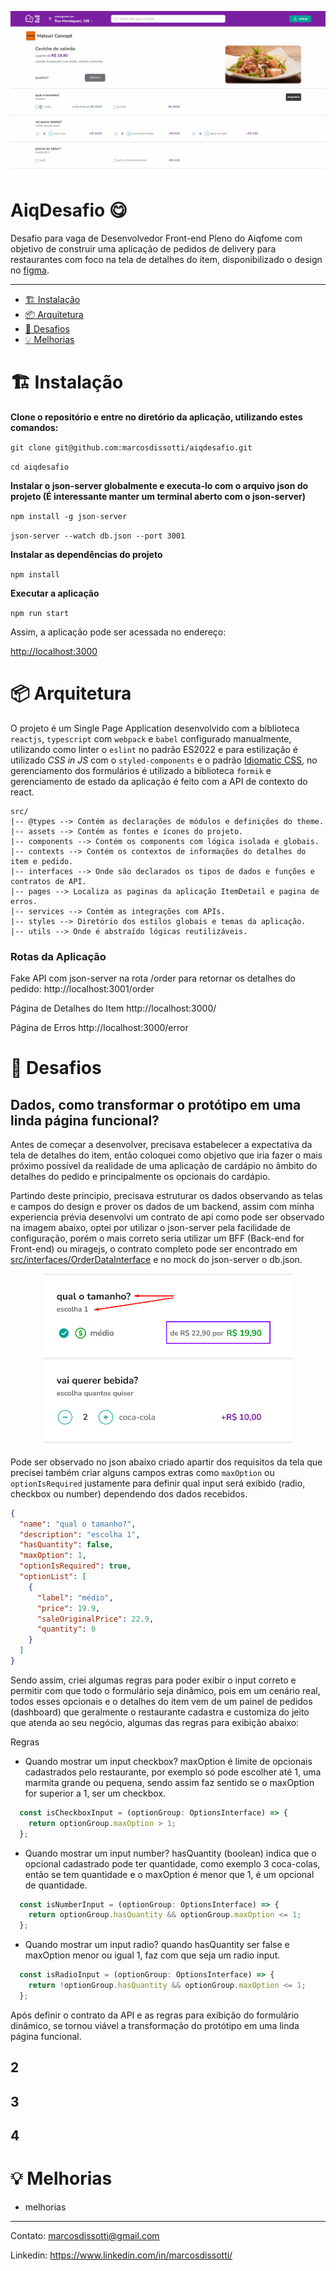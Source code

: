 ![telas do projeto aiqdesafio](https://raw.githubusercontent.com/marcosdissotti/images/main/aiqdesafio.gif)

# AiqDesafio 😋

Desafio para vaga de Desenvolvedor Front-end Pleno do Aiqfome com objetivo de construir uma aplicação de pedidos de delivery para restaurantes com foco na tela de detalhes do item, disponibilizado o design no [figma](https://www.figma.com/file/xh0VpeVVEZohI2QLXoRAgz/%5Baiqfome%5D-teste-front-end---WEB?type=design&node-id=1201%3A1241&mode=dev).

---

- [🏗 Instalação](#installation)
- [📦 Arquitetura](#architecture)
- [🚀 Desafios](#challenges)
- [💡 Melhorias](#improvements)

<a name="installation"></a>

# 🏗 Instalação

**Clone o repositório e entre no diretório da aplicação, utilizando estes comandos:**

`git clone git@github.com:marcosdissotti/aiqdesafio.git`

`cd aiqdesafio`

**Instalar o json-server globalmente e executa-lo com o arquivo json do projeto (É interessante manter um terminal aberto com o json-server)**

`npm install -g json-server`

`json-server --watch db.json --port 3001`

**Instalar as dependências do projeto**

`npm install`

**Executar a aplicação**

`npm run start`

Assim, a aplicação pode ser acessada no endereço:

[http://localhost:3000](http://localhost:3000)

<a name="architecture"></a>

# 📦 Arquitetura

O projeto é um Single Page Application desenvolvido com a biblioteca `reactjs`, `typescript` com `webpack` e `babel` configurado manualmente, utilizando como linter o `eslint` no padrão ES2022 e para estilização é utilizado _CSS in JS_ com o `styled-components` e o padrão [Idiomatic CSS](https://github.com/necolas/idiomatic-css), no gerenciamento dos formulários é utilizado a biblioteca `formik` e gerenciamento de estado da aplicação é feito com a API de contexto do react.

```shell
src/
|-- @types --> Contém as declarações de módulos e definições do theme.
|-- assets --> Contém as fontes e ícones do projeto.
|-- components --> Contém os components com lógica isolada e globais.
|-- contexts --> Contém os contextos de informações do detalhes do item e pedido.
|-- interfaces --> Onde são declarados os tipos de dados e funções e contratos de API.
|-- pages --> Localiza as paginas da aplicação ItemDetail e pagina de erros.
|-- services --> Contém as integrações com APIs.
|-- styles --> Diretório dos estilos globais e temas da aplicação.
|-- utils --> Onde é abstraído lógicas reutilizáveis.
```

### Rotas da Aplicação

Fake API com json-server na rota /order para retornar os detalhes do pedido:
http://localhost:3001/order

Página de Detalhes do Item
http://localhost:3000/

Página de Erros
http://localhost:3000/error

<a name="challenges"></a>

# 🚀 Desafios

## Dados, como transformar o protótipo em uma linda página funcional?

Antes de começar a desenvolver, precisava estabelecer a expectativa da tela de detalhes do item, então coloquei como objetivo que iria fazer o mais próximo possível da realidade de uma aplicação de cardápio no âmbito do detalhes do pedido e principalmente os opcionais do cardápio.

Partindo deste principio, precisava estruturar os dados observando as telas e campos do design e prover os dados de um backend, assim com minha experiencia prévia desenvolvi um contrato de api como pode ser observado na imagem abaixo, optei por utilizar o json-server pela facilidade de configuração, porém o mais correto seria utilizar um BFF (Back-end for Front-end) ou miragejs, o contrato completo pode ser encontrado em [src/interfaces/OrderDataInterface](./src/interfaces/OrderDataInterface)
e no mock do json-server o db.json.

<p align="center">
    <img src="https://raw.githubusercontent.com/marcosdissotti/images/main/dados.png" alt="imagem com um opcional do cardápio onde eu destaco o campo qual o tamanho?" width="400">
</p>

Pode ser observado no json abaixo criado apartir dos requisitos da tela que precisei também criar alguns campos extras como `maxOption` ou `optionIsRequired` justamente para definir qual input será exibido (radio, checkbox ou number) dependendo dos dados recebidos.

```json
{
  "name": "qual o tamanho?",
  "description": "escolha 1",
  "hasQuantity": false,
  "maxOption": 1,
  "optionIsRequired": true,
  "optionList": [
    {
      "label": "médio",
      "price": 19.9,
      "saleOriginalPrice": 22.9,
      "quantity": 0
    }
  ]
}
```

Sendo assim, criei algumas regras para poder exibir o input correto e permitir com que todo o formulário seja dinâmico, pois em um cenário real, todos esses opcionais e o detalhes do item vem de um painel de pedidos (dashboard) que geralmente o restaurante cadastra e customiza do jeito que atenda ao seu negócio, algumas das regras para exibição abaixo:

Regras

- Quando mostrar um input checkbox? maxOption é limite de opcionais cadastrados pelo restaurante, por exemplo só pode escolher até 1, uma marmita grande ou pequena, sendo assim faz sentido se o maxOption for superior a 1, ser um checkbox.

```jsx
  const isCheckboxInput = (optionGroup: OptionsInterface) => {
    return optionGroup.maxOption > 1;
  };
```

- Quando mostrar um input number? hasQuantity (boolean) indica que o opcional cadastrado pode ter quantidade, como exemplo 3 coca-colas, então se tem quantidade e o maxOption é menor que 1, é um opcional de quantidade.

```jsx
  const isNumberInput = (optionGroup: OptionsInterface) => {
    return optionGroup.hasQuantity && optionGroup.maxOption <= 1;
  };
```

- Quando mostrar um input radio? quando hasQuantity ser false e maxOption menor ou igual 1, faz com que seja um radio input.

```jsx
  const isRadioInput = (optionGroup: OptionsInterface) => {
    return !optionGroup.hasQuantity && optionGroup.maxOption <= 1;
  };
```

Após definir o contrato da API e as regras para exibição do formulário dinâmico, se tornou viável a transformação do protótipo em uma linda página funcional.

## 2

## 3

## 4

<a name="improvements"></a>

# 💡 Melhorias

- melhorias

---

Contato: marcosdissotti@gmail.com

Linkedin: https://www.linkedin.com/in/marcosdissotti/
